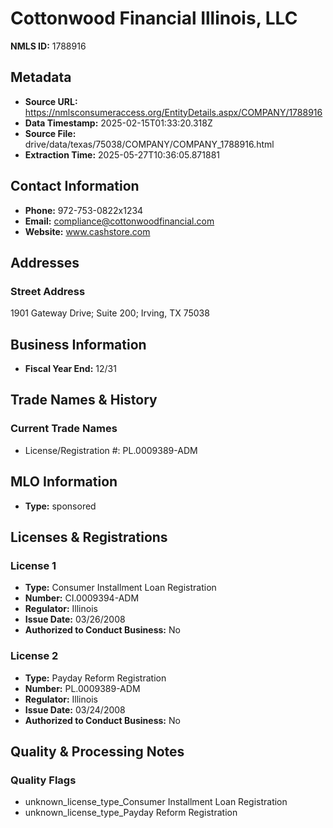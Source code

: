 # Cottonwood Financial Illinois, LLC

**NMLS ID:** 1788916

## Metadata
- **Source URL:** https://nmlsconsumeraccess.org/EntityDetails.aspx/COMPANY/1788916
- **Data Timestamp:** 2025-02-15T01:33:20.318Z
- **Source File:** drive/data/texas/75038/COMPANY/COMPANY_1788916.html
- **Extraction Time:** 2025-05-27T10:36:05.871881

## Contact Information
- **Phone:** 972-753-0822x1234
- **Email:** compliance@cottonwoodfinancial.com
- **Website:** www.cashstore.com

## Addresses
### Street Address
1901 Gateway Drive; Suite 200; Irving, TX 75038

## Business Information
- **Fiscal Year End:** 12/31

## Trade Names & History
### Current Trade Names
- License/Registration #: PL.0009389-ADM

## MLO Information
- **Type:** sponsored

## Licenses & Registrations

### License 1
- **Type:** Consumer Installment Loan Registration
- **Number:** CI.0009394-ADM
- **Regulator:** Illinois
- **Issue Date:** 03/26/2008
- **Authorized to Conduct Business:** No

### License 2
- **Type:** Payday Reform Registration
- **Number:** PL.0009389-ADM
- **Regulator:** Illinois
- **Issue Date:** 03/24/2008
- **Authorized to Conduct Business:** No

## Quality & Processing Notes
### Quality Flags
- unknown_license_type_Consumer Installment Loan Registration
- unknown_license_type_Payday Reform Registration
